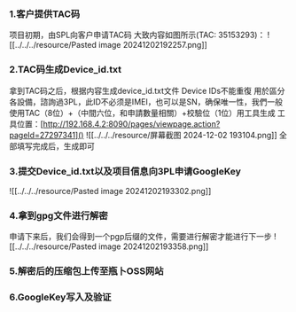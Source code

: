 ### 1.客户提供TAC码
项目初期，由SPL向客户申请TAC码
大致内容如图所示(TAC: 35153293)：
![[../../../resource/Pasted image 20241202192257.png]]
### 2.TAC码生成Device_id.txt
拿到TAC码之后，根据内容生成device_id.txt文件
Device IDs不能重復 用於區分各設備，諮詢過3PL，此ID不必须是IMEI，也可以是SN，确保唯一性，我們一般使用TAC（8位）+（中間六位，和申請數量相關）+校驗位（1位）用工具生成
工具位置：[http://192.168.4.2:8090/pages/viewpage.action?pageId=27297341]()
![[../../../resource/屏幕截图 2024-12-02 193104.png]]
全部填写完成后，生成即可

### 3.提交Device_id.txt以及项目信息向3PL申请GoogleKey
![[../../../resource/Pasted image 20241202193302.png]]

### 4.拿到gpg文件进行解密
申请下来后，我们会得到一个pgp后缀的文件，需要进行解密才能进行下一步
![[../../../resource/Pasted image 20241202193358.png]]


### 5.解密后的压缩包上传至瓶卜OSS网站

### 6.GoogleKey写入及验证

